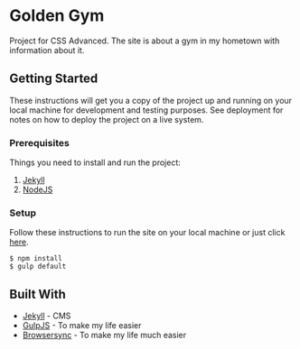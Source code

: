 # Golden Gym
Project for CSS Advanced. The site is about a gym in my hometown with information about it.

## Getting Started

These instructions will get you a copy of the project up and running on your local machine for development and testing purposes. 
See deployment for notes on how to deploy the project on a live system.

### Prerequisites

Things you need to install and run the project:

1. [Jekyll](https://jekyllrb.com)
2. [NodeJS](https://nodejs.org/en/)

### Setup
Follow these instructions to run the site on your local machine or just click [here](https://vexleet.github.io/golden-gym/).

```shell
$ npm install
$ gulp default
```

## Built With
- [Jekyll](https://jekyllrb.com) - CMS
- [GulpJS](https://gulpjs.com) - To make my life easier
- [Browsersync](https://www.browsersync.io) - To make my life much easier
